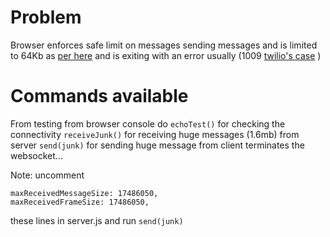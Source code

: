 # Problem

Browser enforces safe limit on messages sending messages and is limited to 64Kb as [per here](http://answers.neotys.com/questions/917651-increase-size-websocket-response#:~:text=These%20messages%20can%20be%20of,the%20system%20returns%20a%20org.) and is exiting with an error usually (1009 [twilio's case](https://connect-feedback-logs.storage.googleapis.com/twiliolog-ad443b86-80c8-4647-ac58-7cb1a9a5fa2a.log) )


# Commands available
From testing from browser console do 
`echoTest()` for checking the connectivity
`receiveJunk()` for receiving huge messages (1.6mb) from server
`send(junk)` for sending huge message from client terminates the websocket... 

Note: 
uncomment 

    maxReceivedMessageSize: 17486050, 
    maxReceivedFrameSize: 17486050,

these lines in server.js and run `send(junk)`


